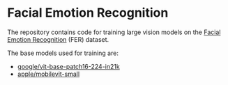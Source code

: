 # Facial Emotion Recognition

The repository contains code for training large vision models on the [Facial Emotion Recognition](hhttps://www.kaggle.com/datasets/msambare/fer2013) (FER) dataset.

The base models used for training are:
- [google/vit-base-patch16-224-in21k](https://huggingface.co/google/vit-base-patch16-224-in21k)
- [apple/mobilevit-small](https://huggingface.co/apple/mobilevit-small)